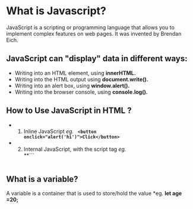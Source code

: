 # What is Javascript?
 JavaScript is a scripting or programming language that allows you to implement complex features on web pages. It was invented by Brendan Eich.
 
 ## JavaScript can "display" data in different ways:
 
  - Writing into an HTML element, using **innerHTML.**
  - Writing into the HTML output using **document.write().**
  - Writing into an alert box, using **window.alert().**
  - Writing into the browser console, using **console.log().**

## How to Use JavaScript in HTML ?
 - 1. Inline JavaScript 
    *eg.*  **```  <button onclick="alert('hi')">Click</button>   ```**
 - 2. Internal JavaScript, with the script tag
   *eg.*  
   **```  
        <script>
        function(){
            alert("I am inside a script tag")
        }
       </script>
    
    ```**

## What is a variable? 
 A variable is a container that is used to store/hold the value *eg. **let age =20;**
